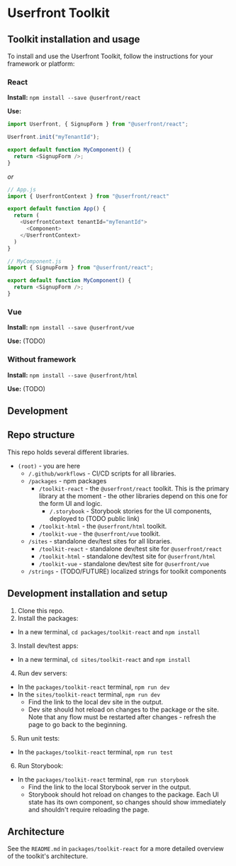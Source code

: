 # Userfront Toolkit

## Toolkit installation and usage

To install and use the Userfront Toolkit, follow the instructions for your framework or platform:

### React

**Install:** `npm install --save @userfront/react`

**Use:**

```js
import Userfront, { SignupForm } from "@userfront/react";

Userfront.init("myTenantId");

export default function MyComponent() {
  return <SignupForm />;
}
```

_or_

```js
// App.js
import { UserfrontContext } from "@userfront/react"

export default function App() {
  return (
    <UserfrontContext tenantId="myTenantId">
      <Component>
    </UserfrontContext>
  )
}
```

```js
// MyComponent.js
import { SignupForm } from "@userfront/react";

export default function MyComponent() {
  return <SignupForm />;
}
```

### Vue

**Install:** `npm install --save @userfront/vue`

**Use:** (TODO)

### Without framework

**Install:** `npm install --save @userfront/html`

**Use:** (TODO)

## Development

## Repo structure

This repo holds several different libraries.

- `(root)` - you are here
  - `/.github/workflows` - CI/CD scripts for all libraries.
  - `/packages` - npm packages
    - `/toolkit-react` - the `@userfront/react` toolkit. This is the primary library at the moment - the other libraries depend on this one for the form UI and logic.
      - `/.storybook` - Storybook stories for the UI components, deployed to (TODO public link)
    - `/toolkit-html` - the `@userfront/html` toolkit.
    - `/toolkit-vue` - the `@userfront/vue` toolkit.
  - `/sites` - standalone dev/test sites for all libraries.
    - `/toolkit-react` - standalone dev/test site for `@userfront/react`
    - `/toolkit-html` - standalone dev/test site for `@userfront/html`
    - `/toolkit-vue` - standalone dev/test site for `@userfront/vue`
  - `/strings` - (TODO/FUTURE) localized strings for toolkit components

## Development installation and setup

1. Clone this repo.
2. Install the packages:

- In a new terminal, `cd packages/toolkit-react` and `npm install`

3. Install dev/test apps:

- In a new terminal, `cd sites/toolkit-react` and `npm install`

4. Run dev servers:

- In the `packages/toolkit-react` terminal, `npm run dev`
- In the `sites/toolkit-react` terminal, `npm run dev`
  - Find the link to the local dev site in the output.
  - Dev site should hot reload on changes to the package or the site. Note that any flow must be restarted after changes - refresh the page to go back to the beginning.

5. Run unit tests:

- In the `packages/toolkit-react` terminal, `npm run test`

6. Run Storybook:

- In the `packages/toolkit-react` terminal, `npm run storybook`
  - Find the link to the local Storybook server in the output.
  - Storybook should hot reload on changes to the package. Each UI state has its own component, so changes should show immediately and shouldn't require reloading the page.

## Architecture

See the `README.md` in `packages/toolkit-react` for a more detailed overview of the toolkit's architecture.
